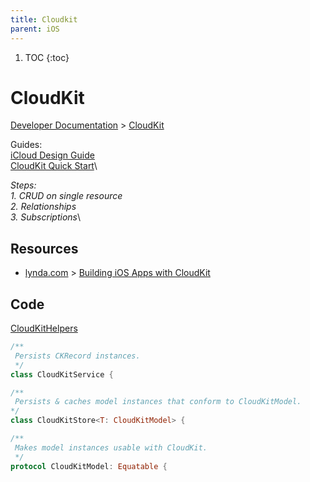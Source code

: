 ```yaml
---
title: Cloudkit
parent: iOS
---
```


1. TOC
{:toc}
# CloudKit

[Developer Documentation](https://developer.apple.com/documentation) > 
[CloudKit](https://developer.apple.com/documentation/cloudkit)

Guides:\
[iCloud Design Guide](https://developer.apple.com/library/archive/documentation/General/Conceptual/iCloudDesignGuide/Chapters/Introduction.html#//apple_ref/doc/uid/TP40012094-CH1-SW1)\
[CloudKit Quick Start](https://developer.apple.com/library/archive/documentation/DataManagement/Conceptual/CloudKitQuickStart/Introduction/Introduction.html)\


*Steps:*\
*1. CRUD on single resource*\
*2. Relationships*\
*3. Subscriptions*\

## Resources
- [lynda.com](https://www.lynda.com) > 
[Building iOS Apps with CloudKit](https://www.lynda.com/iCloud-tutorials/Building-iOS-Apps-CloudKit/761943-2.html)

## Code

[CloudKitHelpers](https://github.com/mobilege/ios-development/tree/master/CloudKitHelpers)

```swift
/**
 Persists CKRecord instances.
 */
class CloudKitService {
```

```swift
/**
 Persists & caches model instances that conform to CloudKitModel.
*/
class CloudKitStore<T: CloudKitModel> {
```

```swift
/**
 Makes model instances usable with CloudKit.
 */
protocol CloudKitModel: Equatable {
```
